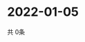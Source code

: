 # 2022-01-05
  共 0条

  <!-- BEGIN -->
  <!-- 最后更新时间Wed Jan 05 2022 14:03:52 GMT+0000 (Coordinated Universal Time) -->
  
  <!-- END -->
  
  